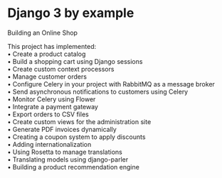 # Django 3 by example
Building an Online Shop

This project has implemented:   
• Create a product catalog  
• Build a shopping cart using Django sessions   
• Create custom context processors  
• Manage customer orders    
• Configure Celery in your project with RabbitMQ as a message broker    
• Send asynchronous notifications to customers using Celery     
• Monitor Celery using Flower   
• Integrate a payment gateway   
• Export orders to CSV files    
• Create custom views for the administration site   
• Generate PDF invoices dynamically     
• Creating a coupon system to apply discounts   
• Adding internationalization   
• Using Rosetta to manage translations  
• Translating models using django-parler    
• Building a product recommendation engine  
